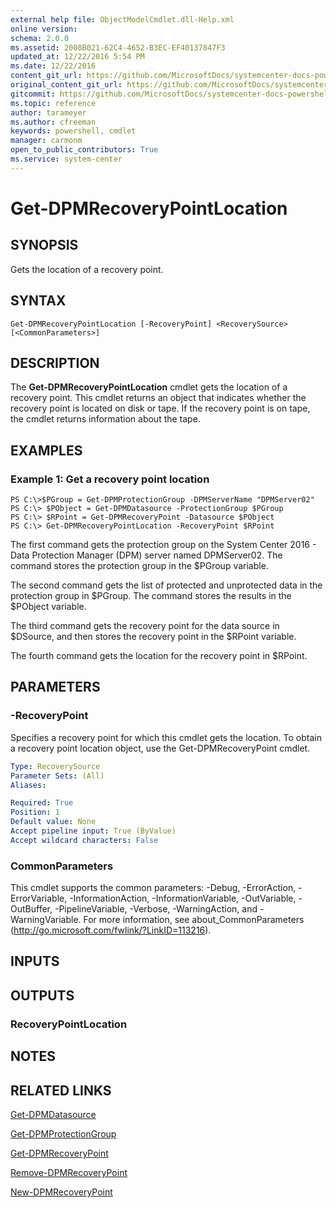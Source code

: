 ```yaml
---
external help file: ObjectModelCmdlet.dll-Help.xml
online version: 
schema: 2.0.0
ms.assetid: 2008B021-62C4-4652-B3EC-EF40137847F3
updated_at: 12/22/2016 5:54 PM
ms.date: 12/22/2016
content_git_url: https://github.com/MicrosoftDocs/systemcenter-docs-powershell/blob/master/systemcenter-cmdlets/SystemCenter2016/DataProtectionManager/vlatest/Get-DPMRecoveryPointLocation.md
original_content_git_url: https://github.com/MicrosoftDocs/systemcenter-docs-powershell/blob/master/systemcenter-cmdlets/SystemCenter2016/DataProtectionManager/vlatest/Get-DPMRecoveryPointLocation.md
gitcommit: https://github.com/MicrosoftDocs/systemcenter-docs-powershell/blob/17c3a51bd892aad46c731d9f381f0704b4815004/systemcenter-cmdlets/SystemCenter2016/DataProtectionManager/vlatest/Get-DPMRecoveryPointLocation.md
ms.topic: reference
author: tarameyer
ms.author: cfreeman
keywords: powershell, cmdlet
manager: carmonm
open_to_public_contributors: True
ms.service: system-center
---
```


# Get-DPMRecoveryPointLocation

## SYNOPSIS
Gets the location of a recovery point.

## SYNTAX

```
Get-DPMRecoveryPointLocation [-RecoveryPoint] <RecoverySource> [<CommonParameters>]
```

## DESCRIPTION
The **Get-DPMRecoveryPointLocation** cmdlet gets the location of a recovery point.
This cmdlet returns an object that indicates whether the recovery point is located on disk or tape.
If the recovery point is on tape, the cmdlet returns information about the tape.

## EXAMPLES

### Example 1: Get a recovery point location
```
PS C:\>$PGroup = Get-DPMProtectionGroup -DPMServerName "DPMServer02"
PS C:\> $PObject = Get-DPMDatasource -ProtectionGroup $PGroup
PS C:\> $RPoint = Get-DPMRecoveryPoint -Datasource $PObject
PS C:\> Get-DPMRecoveryPointLocation -RecoveryPoint $RPoint
```

The first command gets the protection group on the System Center 2016 - Data Protection Manager (DPM) server named DPMServer02.
The command stores the protection group in the $PGroup variable.

The second command gets the list of protected and unprotected data in the protection group in $PGroup.
The command stores the results in the $PObject variable.

The third command gets the recovery point for the data source in $DSource, and then stores the recovery point in the $RPoint variable.

The fourth command gets the location for the recovery point in $RPoint.

## PARAMETERS

### -RecoveryPoint
Specifies a recovery point for which this cmdlet gets the location.
To obtain a recovery point location object, use the Get-DPMRecoveryPoint cmdlet.

```yaml
Type: RecoverySource
Parameter Sets: (All)
Aliases: 

Required: True
Position: 1
Default value: None
Accept pipeline input: True (ByValue)
Accept wildcard characters: False
```

### CommonParameters
This cmdlet supports the common parameters: -Debug, -ErrorAction, -ErrorVariable, -InformationAction, -InformationVariable, -OutVariable, -OutBuffer, -PipelineVariable, -Verbose, -WarningAction, and -WarningVariable. For more information, see about_CommonParameters (http://go.microsoft.com/fwlink/?LinkID=113216).

## INPUTS

## OUTPUTS

### RecoveryPointLocation

## NOTES

## RELATED LINKS

[Get-DPMDatasource](xref:SystemCenter2016/DataProtectionManager/vlatest/Get-DPMDatasource.md)

[Get-DPMProtectionGroup](xref:SystemCenter2016/DataProtectionManager/vlatest/Get-DPMProtectionGroup.md)

[Get-DPMRecoveryPoint](xref:SystemCenter2016/DataProtectionManager/vlatest/Get-DPMRecoveryPoint.md)

[Remove-DPMRecoveryPoint](xref:SystemCenter2016/DataProtectionManager/vlatest/Remove-DPMRecoveryPoint.md)

[New-DPMRecoveryPoint](xref:SystemCenter2016/DataProtectionManager/vlatest/New-DPMRecoveryPoint.md)


